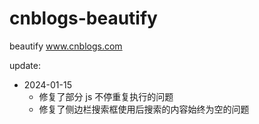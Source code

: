 # cnblogs-beautify
beautify www.cnblogs.com

update:  

- 2024-01-15
    - 修复了部分 js 不停重复执行的问题
    - 修复了侧边栏搜索框使用后搜索的内容始终为空的问题

